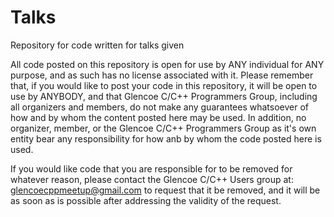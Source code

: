 # Talks
Repository for code written for talks given


All code posted on this repository is open for use by ANY individual for ANY purpose, and as such has no license associated with it. Please remember that, if you would like to post your code in this repository, it will be open to use by ANYBODY, and that Glencoe C/C++ Programmers Group, including all organizers and members, do not make any guarantees whatsoever of how and by whom the content posted here may be used. In addition, no organizer, member, or the Glencoe C/C++ Programmers Group as it's own entity bear any responsibility for how anb by whom the code posted here is used.

If you would like code that you are responsible for to be removed for whatever reason, please contact the Glencoe C/C++ Users group at:
glencoecppmeetup@gmail.com
to request that it be removed, and it will be as soon as is possible after addressing the validity of the request.
